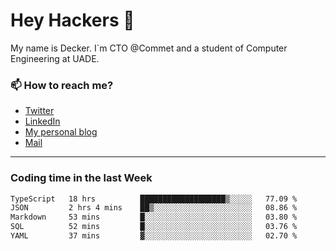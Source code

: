 # Hey Hackers 👋

My name is Decker. I`m CTO @Commet and a student of Computer Engineering at UADE.

### 📫 How to reach me?
- [Twitter](https://x.com/0xDecker) 
- [LinkedIn](https://www.linkedin.com/in/decker-urbano/) 
- [My personal blog](http://decker.sh) 
- [Mail](mailto:me@decker.sh)

---

### Coding time in the last Week

<!--START_SECTION:waka-->

```txt
TypeScript   18 hrs          ███████████████████▒░░░░░   77.09 %
JSON         2 hrs 4 mins    ██▒░░░░░░░░░░░░░░░░░░░░░░   08.86 %
Markdown     53 mins         █░░░░░░░░░░░░░░░░░░░░░░░░   03.80 %
SQL          52 mins         █░░░░░░░░░░░░░░░░░░░░░░░░   03.76 %
YAML         37 mins         ▓░░░░░░░░░░░░░░░░░░░░░░░░   02.70 %
```

<!--END_SECTION:waka-->

